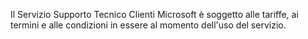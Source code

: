 <Token xmlns:xlink="http://www.w3.org/1999/xlink">Il Servizio Supporto Tecnico Clienti Microsoft è soggetto alle tariffe, ai termini e alle condizioni in essere al momento dell'uso del servizio.</Token>

<!--HONumber=Mar16_HO1-->


